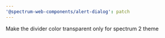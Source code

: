 ```yaml
---
'@spectrum-web-components/alert-dialog': patch
---
```


Make the divider color transparent only for spectrum 2 theme
